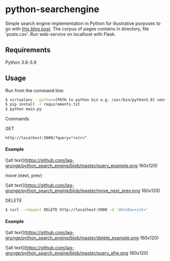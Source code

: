 # python-searchengine

Simple search engine implementation in Python for illustrative purposes to go with [this blog post](https://bart.degoe.de/building-a-full-text-search-engine-150-lines-of-code/).
The corpus of pages contains in directory, file 'posts.csv'.
Run web-service on localhost with Flask.


## Requirements

Python 3.6-3.9

## Usage

Run from the command line:

```bash
$ virtualenv --python=(PATH to python bin e.g. /usr/bin/python3.9) venv
$ pip install -r requirements.txt
$ python main.py
```
Commands

GET
```browser
http://localhost:5000/?query="<str>"
```

#### Example

![alt text](https://github.com/lag-grunge/python_search_engine/blob/master/query_example.png 160x120)

move (next, prev)

![alt text](https://github.com/lag-grunge/python_search_engine/blob/master/move_next_prev.png 160x120)

DELETE
```bash
$ curl --request DELETE http://localhost:5000 -d 'delete=<int>'
```

#### Example

![alt text](https://github.com/lag-grunge/python_search_engine/blob/master/delete_example.png 160x120)

![alt text](https://github.com/lag-grunge/python_search_engine/blob/master/query_afre.png 160x120)


